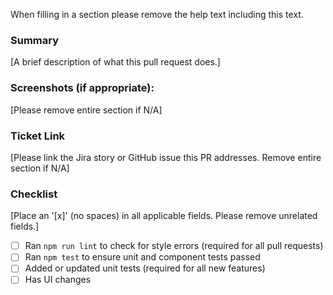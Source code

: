 When filling in a section please remove the help text including this text.

### Summary
[A brief description of what this pull request does.]

### Screenshots (if appropriate):
[Please remove entire section if N/A]

### Ticket Link
[Please link the Jira story or GitHub issue this PR addresses. Remove entire section if N/A]

### Checklist
[Place an '[x]' (no spaces) in all applicable fields. Please remove unrelated fields.]
- [ ] Ran `npm run lint` to check for style errors (required for all pull requests)
- [ ] Ran `npm test` to ensure unit and component tests passed
- [ ] Added or updated unit tests (required for all new features)
- [ ] Has UI changes
